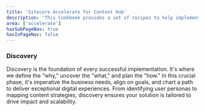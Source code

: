 ```yaml
---
title: 'Sitecore Accelerate for Content Hub'
description: 'This Cookbook provides a set of recipes to help implementing Content Hub through setup, configuration and implemenation.'
area: ['accelerate']
hasSubPageNav: true
hasInPageNav: false
---
```


### Discovery

Discovery is the foundation of every successful implementation. It's where we define the "why," uncover the "what," and plan the "how." In this crucial phase, it's imperative the business needs, align on goals, and chart a path to deliver exceptional digital experiences. From identifying user personas to mapping content strategies, discovery ensures your solution is tailored to drive impact and scalability.